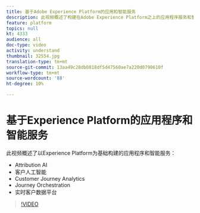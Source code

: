 ```yaml
---
title: 基于Adobe Experience Platform的应用和智能服务
description: 此视频概述了构建在Adobe Experience Platform之上的应用程序服务和智能服务，它补充了Experience Cloud应用程序&mdash；实时客户数据平台、Journey Orchestration、Customer Journey Analytics、Attribution AI和客户AI。
feature: platform
topics: null
kt: 4333
audience: all
doc-type: video
activity: understand
thumbnail: 32554.jpg
translation-type: tm+mt
source-git-commit: 13aa49c28db0818df5d47560ae7a220d0790610f
workflow-type: tm+mt
source-wordcount: '88'
ht-degree: 10%

---
```



# 基于Experience Platform的应用程序和智能服务

此视频概述了以Experience Platform为基础构建的应用程序和智能服务：

* Attribution AI
* 客户人工智能
* Customer Journey Analytics
* Journey Orchestration
* 实时客户数据平台

>[!VIDEO](https://video.tv.adobe.com/v/32554?quality=12&learn=on)